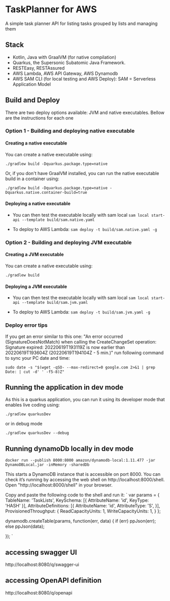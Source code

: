 # TaskPlanner for AWS
A simple task planner API for listing tasks grouped by lists and managing them

## Stack
- Kotlin, Java with GraalVM (for native compilation)
- Quarkus, the Supersonic Subatomic Java Framework.
- RESTEasy, RESTAssured
- AWS Lambda, AWS API Gateway, AWS Dynamodb
- AWS SAM CLI (for local testing and AWS Deploy): SAM = Serverless Application Model

## Build and Deploy 
There are two deploy options available: JVM and native executables. Bellow are the instructions for each one

### Option 1 - Building and deploying native executable

#### Creating a native executable
You can create a native executable using:
```shell script
./gradlew build -Dquarkus.package.type=native
```

Or, if you don't have GraalVM installed, you can run the native executable build in a container using:
```shell script
./gradlew build -Dquarkus.package.type=native -Dquarkus.native.container-build=true
```

#### Deploying a native executable
 - You can then test the executable locally with sam local
`sam local start-api --template build/sam.native.yaml`

 - To deploy to AWS Lambda:
`sam deploy -t build/sam.native.yaml -g`

### Option 2 - Building and deploying JVM executable

#### Creating a JVM executable
You can create a native executable using:
```shell script
./gradlew build
```

#### Deploying a JVM executable
- You can then test the executable locally with sam local
  `sam local start-api --template build/sam.jvm.yaml`

- To deploy to AWS Lambda:
  `sam deploy -t build/sam.jvm.yaml -g`


### Deploy error tips
If you get an error similar to this one: "An error occurred (SignatureDoesNotMatch) when calling the CreateChangeSet operation: Signature expired: 20220619T193119Z is now earlier than 20220619T193604Z (20220619T194104Z - 5 min.)"
run following command to sync your PC date and time: 
```shell script
sudo date -s "$(wget -qSO- --max-redirect=0 google.com 2>&1 | grep Date: | cut -d' ' -f5-8)Z"
```


## Running the application in dev mode
As this is a quarkus application, you can run it using its developer mode that enables live coding using:
```shell script
./gradlew quarkusDev
```

or in debug mode
```shell script
./gradlew quarkusDev --debug
```

## Running dynamoDb locally in dev mode
```shell script
docker run --publish 8000:8000 amazon/dynamodb-local:1.11.477 -jar DynamoDBLocal.jar -inMemory -sharedDb
```
This starts a DynamoDB instance that is accessible on port 8000. You can check it’s running by accessing the web shell on http://localhost:8000/shell.
Open "http://localhost:8000/shell" in your browser.

Copy and paste the following code to the shell and run it:
`
var params = {
TableName: 'TaskLists',
KeySchema: [{ AttributeName: 'id', KeyType: 'HASH' }],
AttributeDefinitions: [{  AttributeName: 'id', AttributeType: 'S', }],
ProvisionedThroughput: { ReadCapacityUnits: 1, WriteCapacityUnits: 1, }
};

dynamodb.createTable(params, function(err, data) {
if (err) ppJson(err);
else ppJson(data);

});
`

## accessing swagger UI
http://localhost:8080/q/swagger-ui

## accessing OpenAPI definition
http://localhost:8080/q/openapi
